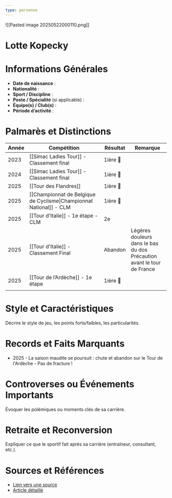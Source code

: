 ```yaml
---
type: personne
---
```

![[Pasted image 20250522000110.png]]
# Lotte Kopecky

# Informations Générales
- **Date de naissance** :  
- **Nationalité** :  
- **Sport / Discipline** :  
- **Poste / Spécialité** (si applicable) :  
- **Équipe(s) / Club(s)** :  
- **Période d’activité** :  

# Palmarès et Distinctions
| Année | Compétition                                                         | Résultat | Remarque                                                                  |
| ----- | ------------------------------------------------------------------- | -------- | ------------------------------------------------------------------------- |
| 2023  | [[Simac Ladies Tour]] - Classement final                            | 1ière 🥇 |                                                                           |
| 2024  | [[Simac Ladies Tour]] - Classement final                            | 1ière 🥇 |                                                                           |
| 2025  | [[Tour des Flandres]]                                               | 1ière 🥇 |                                                                           |
| 2025  | [[Championnat de Belgique de Cyclisme\|Championnat National]] - CLM | 1ière 🥇 |                                                                           |
| 2025  | [[Tour d'Italie]] - 1e étape - CLM                                  | 2e       |                                                                           |
| 2025  | [[Tour d'Italie]] - Classement Final                                | Abandon  | Légères douleurs dans le bas du dos<br>Précaution avant le tour de France |
| 2025  | [[Tour de l’Ardèche]] - 1e étape                                    | 1ière 🥇 |                                                                           |
|       |                                                                     |          |                                                                           |

# Style et Caractéristiques
Décrire le style de jeu, les points forts/faibles, les particularités.

# Records et Faits Marquants
- 2025 - La saison maudite se poursuit : chute et abandon sur le Tour de l'Ardèche - Pas de fracture !

# Controverses ou Événements Importants
Évoquer les polémiques ou moments clés de sa carrière.

# Retraite et Reconversion
Expliquer ce que le sportif fait après sa carrière (entraîneur, consultant, etc.).

# Sources et Références
- [Lien vers une source](#)
- [Article détaillé](#)
